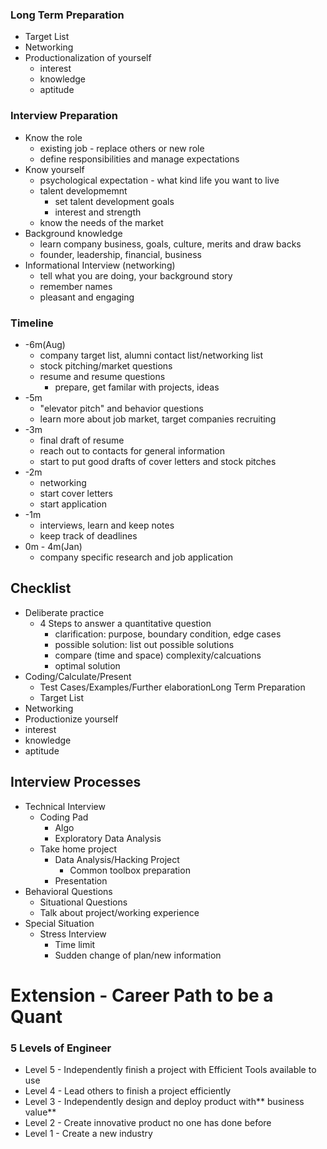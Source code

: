 ### Long Term Preparation

* Target List
* Networking
* Productionalization of yourself
  * interest
  * knowledge
  * aptitude

### Interview Preparation

* Know the role
  * existing job - replace others or new role
  * define responsibilities and manage expectations
* Know yourself
  * psychological expectation - what kind life you want to live
  * talent developmemnt
    * set talent development goals
    * interest and strength
  * know the needs of the market
* Background knowledge
  * learn company business, goals, culture, merits and draw backs
  * founder, leadership, financial, business
* Informational Interview \(networking\)
  * tell what you are doing, your background story
  * remember names
  * pleasant and engaging

### Timeline

* -6m\(Aug\)
  * company target list, alumni contact list/networking list
  * stock pitching/market questions
  * resume and resume questions
    * prepare, get familar with projects, ideas
* -5m
  * "elevator pitch" and behavior questions
  * learn more about job market, target companies recruiting
* -3m
  * final draft of resume
  * reach out to contacts for general information
  * start to put good drafts of cover letters and stock pitches
* -2m
  * networking
  * start cover letters
  * start application
* -1m
  * interviews, learn and keep notes
  * keep track of deadlines
* 0m - 4m\(Jan\)
  * company specific research and job application

## Checklist

* Deliberate practice
  * 4 Steps to answer a quantitative question
    * clarification: purpose, boundary condition, edge cases
    * possible solution: list out possible solutions
    * compare \(time and space\) complexity/calcuations
    * optimal solution
* Coding/Calculate/Present
  * Test Cases/Examples/Further elaborationLong Term Preparation
  * Target List
* Networking
* Productionize yourself
* interest
* knowledge
* aptitude

## Interview Processes 

* Technical Interview
  * Coding Pad
    * Algo
    * Exploratory Data Analysis
  * Take home project
    * Data Analysis/Hacking Project
      * Common toolbox preparation
    * Presentation
* Behavioral Questions
  * Situational Questions
  * Talk about project/working experience
* Special Situation
  * Stress Interview
    * Time limit
    * Sudden change of plan/new information

# Extension - Career Path to be a Quant

### 5 Levels of Engineer

* Level 5 - Independently finish a project with Efficient Tools available to use
* Level 4 - Lead others to finish a project efficiently 
* Level 3 - Independently design and deploy product with** business value**
* Level 2 - Create innovative product no one has done before
* Level 1 - Create a new industry



